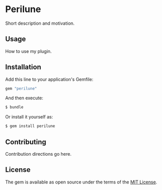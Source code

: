 # Perilune
Short description and motivation.

## Usage
How to use my plugin.

## Installation
Add this line to your application's Gemfile:

```ruby
gem "perilune"
```

And then execute:
```bash
$ bundle
```

Or install it yourself as:
```bash
$ gem install perilune
```

## Contributing
Contribution directions go here.

## License
The gem is available as open source under the terms of the [MIT License](https://opensource.org/licenses/MIT).
